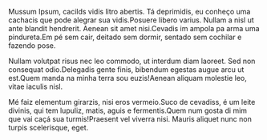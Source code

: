 Mussum Ipsum, cacilds vidis litro abertis. Tá deprimidis, eu conheço uma cachacis que pode alegrar sua vidis.Posuere libero varius. Nullam a nisl ut ante blandit hendrerit. Aenean sit amet nisi.Cevadis im ampola pa arma uma pindureta.Em pé sem cair, deitado sem dormir, sentado sem cochilar e fazendo pose.

Nullam volutpat risus nec leo commodo, ut interdum diam laoreet. Sed non consequat odio.Delegadis gente finis, bibendum egestas augue arcu ut est.Quem manda na minha terra sou euzis!Aenean aliquam molestie leo, vitae iaculis nisl.

Mé faiz elementum girarzis, nisi eros vermeio.Suco de cevadiss, é um leite divinis, qui tem lupuliz, matis, aguis e fermentis.Quem num gosta di mim que vai caçá sua turmis!Praesent vel viverra nisi. Mauris aliquet nunc non turpis scelerisque, eget.